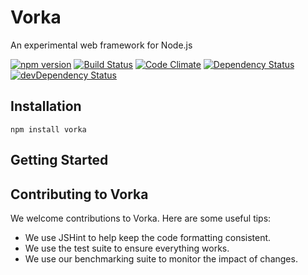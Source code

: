 Vorka
===

An experimental web framework for Node.js

[![npm version](https://badge.fury.io/js/vorka.svg)](http://badge.fury.io/js/vorka)
[![Build Status](https://travis-ci.org/anephenix/vorka.svg?branch=master)](https://travis-ci.org/anephenix/vorka)
[![Code Climate](https://codeclimate.com/github/anephenix/vorka/badges/gpa.svg)](https://codeclimate.com/github/anephenix/vorka)
[![Dependency Status](https://david-dm.org/anephenix/vorka.svg)](https://david-dm.org/anephenix/vorka)
[![devDependency Status](https://david-dm.org/anephenix/vorka/dev-status.svg)](https://david-dm.org/anephenix/vorka#info=devDependencies)

Installation
---

    npm install vorka


Getting Started
---

Contributing to Vorka
---

We welcome contributions to Vorka. Here are some useful tips:

- We use JSHint to help keep the code formatting consistent.
- We use the test suite to ensure everything works.
- We use our benchmarking suite to monitor the impact of changes.